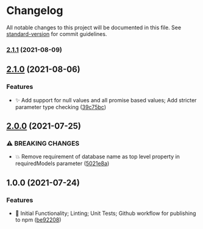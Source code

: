 # Changelog

All notable changes to this project will be documented in this file. See [standard-version](https://github.com/conventional-changelog/standard-version) for commit guidelines.

### [2.1.1](https://github.com/Jimsalad/jest-mongoose-models/compare/v2.1.0...v2.1.1) (2021-08-09)

## [2.1.0](https://github.com/Jimsalad/jest-mongoose-models/compare/v2.0.0...v2.1.0) (2021-08-06)


### Features

* :sparkles: Add support for null values and all promise based values; Add stricter parameter type checking ([39c75bc](https://github.com/Jimsalad/jest-mongoose-models/commit/39c75bc5f204d3080aca71f3ea7a32ca3a9d9b0a))

## [2.0.0](https://github.com/Jimsalad/jest-mongoose-models/compare/v1.0.0...v2.0.0) (2021-07-25)


### ⚠ BREAKING CHANGES

* :boom: Remove requirement of database name as top level property in requiredModels parameter ([5021e8a](https://github.com/Jimsalad/jest-mongoose-models/commit/5021e8af9355287a786e42d57e3cef0317fe69e8))

## 1.0.0 (2021-07-24)


### Features

* :tada: Initial Functionality; Linting; Unit Tests; Github workflow for publishing to npm ([be92208](https://github.com/Jimsalad/jest-mongoose-models/commit/be92208cf498c9414917ac912adc31470fd65425))

